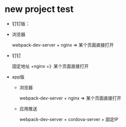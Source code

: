 # new project test

- 钉钉版：
 - 浏览器 
 
    webpack-dev-server + nginx => 某个页面直接打开

 - 钉钉
 	
 	固定地址 +nginx =》某个页面直接打开

- app版
  - 浏览器
     
      webpack-dev-server + nginx => 某个页面直接打开
  
  - 应用推送

  	   webpack-dev-server + cordova-server + 固定IP